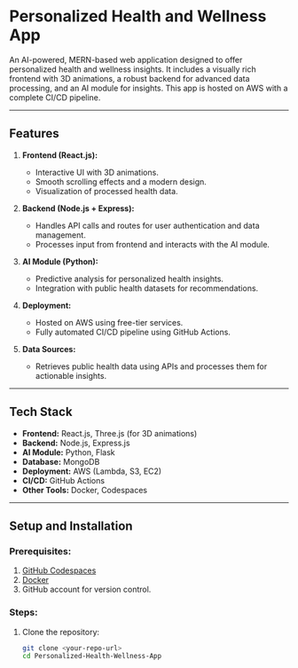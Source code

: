 # Personalized Health and Wellness App

An AI-powered, MERN-based web application designed to offer personalized health and wellness insights. It includes a visually rich frontend with 3D animations, a robust backend for advanced data processing, and an AI module for insights. This app is hosted on AWS with a complete CI/CD pipeline.

---

## **Features**

1. **Frontend (React.js):**
   - Interactive UI with 3D animations.
   - Smooth scrolling effects and a modern design.
   - Visualization of processed health data.

2. **Backend (Node.js + Express):**
   - Handles API calls and routes for user authentication and data management.
   - Processes input from frontend and interacts with the AI module.

3. **AI Module (Python):**
   - Predictive analysis for personalized health insights.
   - Integration with public health datasets for recommendations.

4. **Deployment:**
   - Hosted on AWS using free-tier services.
   - Fully automated CI/CD pipeline using GitHub Actions.

5. **Data Sources:**
   - Retrieves public health data using APIs and processes them for actionable insights.

---

## **Tech Stack**

- **Frontend:** React.js, Three.js (for 3D animations)
- **Backend:** Node.js, Express.js
- **AI Module:** Python, Flask
- **Database:** MongoDB
- **Deployment:** AWS (Lambda, S3, EC2)
- **CI/CD:** GitHub Actions
- **Other Tools:** Docker, Codespaces

---

## **Setup and Installation**

### Prerequisites:
1. [GitHub Codespaces](https://github.com/features/codespaces)
2. [Docker](https://www.docker.com/)
3. GitHub account for version control.

### Steps:
1. Clone the repository:
   ```bash
   git clone <your-repo-url>
   cd Personalized-Health-Wellness-App
